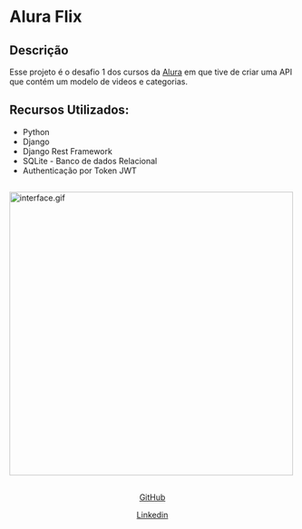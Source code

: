 # Alura Flix 
## Descrição
Esse projeto é o desafio 1 dos cursos da <a href="https://www.alura.com.br/challenges/back-end-2"> Alura</a> em que tive de criar uma API que contém um modelo de videos e categorias. 
##
## Recursos Utilizados:
* Python
* Django
* Django Rest Framework
* SQLite - Banco de dados Relacional
* Authenticação por Token JWT
##
<img alt="interface.gif" height="500" src="interfaceAluraFlix.gif"/>

##

<div align="center" style="display: inline_block">
  
  <a href="https://github.com/EnzoWu479" target="_blank">GitHub<a/>
  
  <a href="https://www.linkedin.com/in/enzo-wu-41b2ba22a/" target="_blank">Linkedin<a/>
<div/>
